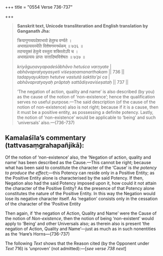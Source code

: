 +++
title = "0554 Verse 736-737"

+++
> **Sanskrit text, Unicode transliteration and English translation by Ganganath Jha:** 
>
> क्रियागुणव्यपदेशाभावो हेतुश्च वर्ण्यते ।  
> अभावप्रत्ययस्येति विशेषणमनर्थकम् ॥ ७३६ ॥  
> तदप्ययुक्तं हेतुत्वे वस्तुता शक्तितोऽपि च ।  
> अभावप्रत्ययः प्राप्तः सत्तादिष्वविशेषतः ॥ ७३७ ॥ 
>
> *kriyāguṇavyapadeśābhāvo hetuśca varṇyate* \|  
> *abhāvapratyayasyeti viśeṣaṇamanarthakam* \|\| 736 \|\|  
> *tadapyayuktaṃ hetutve vastutā śaktito'pi ca* \|  
> *abhāvapratyayaḥ prāptaḥ sattādiṣvaviśeṣataḥ* \|\| 737 \|\| 
>
> ‘The negation of action, quality and name’ is also described (by you) as the cause of the notion of ‘non-existence’; hence the qualification serves no useful purpose.—The said description (of the cause of the notion of non-existence) also is not right; because if it is a cause, then it must be a positive entity, as possessing a definite potency. Lastly, the notion of ‘non-existence’ would be applicable to ‘being’ and such ‘universals’ also.—(736-737)



## Kamalaśīla’s commentary (tattvasaṃgrahapañjikā):

Of the notion of ‘non-existence’ also, the ‘Negation of action, quality and name’ has been described as the Cause.—This cannot be right; because what has been said to constitute the character of the ‘Cause’ is *the potency to produce the effect*;—this Potency can reside only in a Positive Entity; as the Positive Entity alone is characterised by the said Potency. If then, Negation also had the said Potency imposed upon it, how could it not attain the character of the Positive Entity? As the presence of that Potency alone constitutes the nature of the Positive Entity. In this way the Negation would lose its negative character itself. As ‘negation’ consists only in the cessation of the character of the ‘Positive Entity

Then again, if ‘the negation of Action, Quality and Name’ were the Cause of the notion of *Non-existence*, then the notion of being ‘non-existent’ would apply to ‘Being’ and other Universals also; as therein also is present ‘the negation of Action, Quality and Name’—just as much as in such nonentities as the ‘Hare’s Horns—(736-737)

The following *Text* shows that the Reason cited (by the Opponent under *Text* 716) is ‘unproven’ (not admitted):—[*see verse 738 next*]


